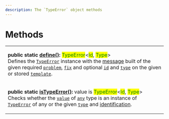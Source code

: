 ```yaml
---
description: The `TypeError` object methods
---
```


# Methods

|                                                                                                                                                                                                                                                                                                                                                                                                                                                                                                                                                                                                                                                                                                                                                                                                                               |
| ----------------------------------------------------------------------------------------------------------------------------------------------------------------------------------------------------------------------------------------------------------------------------------------------------------------------------------------------------------------------------------------------------------------------------------------------------------------------------------------------------------------------------------------------------------------------------------------------------------------------------------------------------------------------------------------------------------------------------------------------------------------------------------------------------------------------------- |
| <p><strong>public static</strong> <a href="static-define.md"><strong>define()</strong></a><strong>:</strong> <mark style="color:green;">TypeError</mark>&#x3C;<mark style="color:green;">Id</mark>, <mark style="color:green;">Type</mark>><br><strong></strong>Defines the <a href="broken-reference"><code>TypeError</code></a> instance with the <a href="../../commonerror/accessors/get-message.md">message</a> built of the given required <a href="static-define.md#problem-string"><code>problem</code></a>, <a href="static-define.md#fix-string"><code>fix</code></a> and optional <a href="static-define.md#id-id"><code>id</code></a> and <a href="static-define.md#type-type"><code>type</code></a> on the given or stored <a href="static-define.md#template-typeerror.template"><code>template</code></a>.</p> |
| <p><strong>public static</strong> <a href="static-istypeerror.md"><strong>isTypeError()</strong></a><strong>:</strong> value is <mark style="color:green;">TypeError</mark>&#x3C;<mark style="color:green;">Id</mark>, <mark style="color:green;">Type</mark>><br><strong></strong>Checks whether the <a href="./#value-any"><code>value</code></a> of <a href="https://www.typescriptlang.org/docs/handbook/basic-types.html#any"><code>any</code></a> type is an instance of <a href="broken-reference"><code>TypeError</code></a> of any or the given <a href="./#type-string"><code>type</code></a> and <a href="static-istypeerror.md#id-id">identification</a>.</p>                                                                                                                                                     |
